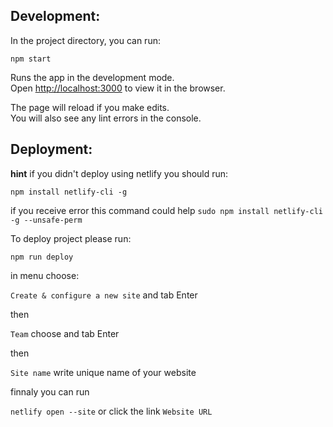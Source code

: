 ## Development:

In the project directory, you can run:

`npm start`

Runs the app in the development mode.\
Open [http://localhost:3000](http://localhost:3000) to view it in the browser.

The page will reload if you make edits.\
You will also see any lint errors in the console.

## Deployment:

**hint** if you didn't deploy using netlify you should run:

`npm install netlify-cli -g`

if you receive error this command could help
`sudo npm install netlify-cli -g --unsafe-perm`

To deploy project please run:

`npm run deploy`

in menu choose:

`Create & configure a new site` and tab Enter

then

`Team` choose and tab Enter

then

`Site name` write unique name of your website

finnaly you can run

`netlify open --site` or click the link `Website URL`
